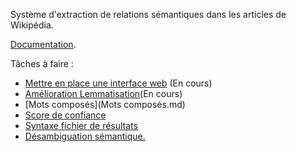 Système d'extraction de relations sémantiques dans les articles de Wikipédia.

[Documentation](Documentation.md).


Tâches à faire : 
   - [Mettre en place une interface web](webAnalyser.md) (En cours)
   - [Amélioration Lemmatisation](Lemmatisation.md)(En cours)
   - [Mots composés](Mots composés.md)
   - [Score de confiance](ConfScore.md)
   - [Syntaxe fichier de résultats](ResultFile.md)
   - [Désambiguation sémantique.](Désambiguation.md)